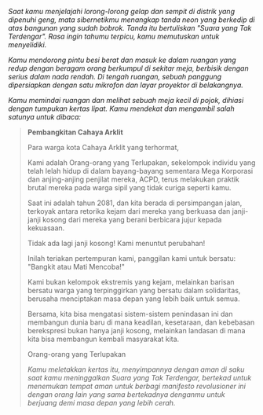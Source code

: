 _Saat kamu menjelajahi lorong-lorong gelap dan sempit di distrik yang dipenuhi geng, mata sibernetikmu menangkap tanda neon yang berkedip di atas bangunan yang sudah bobrok. Tanda itu bertuliskan "Suara yang Tak Terdengar". Rasa ingin tahumu terpicu, kamu memutuskan untuk menyelidiki._

_Kamu mendorong pintu besi berat dan masuk ke dalam ruangan yang redup dengan beragam orang berkumpul di sekitar meja, berbisik dengan serius dalam nada rendah. Di tengah ruangan, sebuah panggung dipersiapkan dengan satu mikrofon dan layar proyektor di belakangnya._

_Kamu memindai ruangan dan melihat sebuah meja kecil di pojok, dihiasi dengan tumpukan kertas lipat. Kamu mendekat dan mengambil salah satunya untuk dibaca:_

> **Pembangkitan Cahaya Arklit**
>
> Para warga kota Cahaya Arklit yang terhormat,
>
> Kami adalah Orang-orang yang Terlupakan, sekelompok individu yang telah lelah hidup di dalam bayang-bayang sementara Mega Korporasi dan anjing-anjing penjilat mereka, ACPD, terus melakukan praktik brutal mereka pada warga sipil yang tidak curiga seperti kamu.
>
> Saat ini adalah tahun 2081, dan kita berada di persimpangan jalan, terkoyak antara retorika kejam dari mereka yang berkuasa dan janji-janji kosong dari mereka yang berani berbicara jujur kepada kekuasaan.
>
> Tidak ada lagi janji kosong! Kami menuntut perubahan!
>
> Inilah teriakan pertempuran kami, panggilan kami untuk bersatu: "Bangkit atau Mati Mencoba!"
>
> Kami bukan kelompok ekstremis yang kejam, melainkan barisan bersatu warga yang terpinggirkan yang bersatu dalam solidaritas, berusaha menciptakan masa depan yang lebih baik untuk semua.
>
> Bersama, kita bisa mengatasi sistem-sistem penindasan ini dan membangun dunia baru di mana keadilan, kesetaraan, dan kebebasan berekspresi bukan hanya janji kosong, melainkan landasan di mana kita bisa membangun kembali masyarakat kita.
>
> Orang-orang yang Terlupakan
>
> _Kamu meletakkan kertas itu, menyimpannya dengan aman di saku saat kamu meninggalkan Suara yang Tak Terdengar, bertekad untuk menemukan tempat aman untuk berbagi manifesto revolusioner ini dengan orang lain yang sama bertekadnya denganmu untuk berjuang demi masa depan yang lebih cerah._
